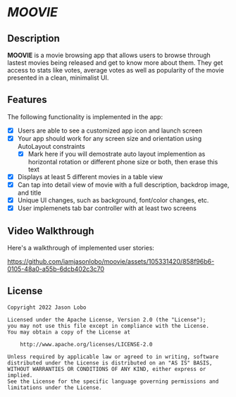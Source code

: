# *MOOVIE*
## Description
**MOOVIE** is a movie browsing app that allows users to browse through lastest movies being released and get to know more about them.
They get access to stats like votes, average votes as well as popularity of the movie presented in a clean, minimalist UI.

## Features
The following functionality is implemented in the app:
- [x] Users are able to see a customized app icon and launch screen
- [x] Your app should work for any screen size and orientation using AutoLayout constraints
  - [x] Mark here if you will demostrate auto layout implemention as horizontal rotation or different phone size or both, then erase this text
- [x] Displays at least 5 different movies in a table view
- [x] Can tap into detail view of movie with a full description, backdrop image, and title
- [x] Unique UI changes, such as background, font/color changes, etc.
- [x] User implemenets tab bar controller with at least two screens

## Video Walkthrough
Here's a walkthrough of implemented user stories:

https://github.com/iamjasonlobo/moovie/assets/105331420/858f96b6-0105-48a0-a55b-6dcb402c3c70

## License

    Copyright 2022 Jason Lobo

    Licensed under the Apache License, Version 2.0 (the "License");
    you may not use this file except in compliance with the License.
    You may obtain a copy of the License at

        http://www.apache.org/licenses/LICENSE-2.0

    Unless required by applicable law or agreed to in writing, software
    distributed under the License is distributed on an "AS IS" BASIS,
    WITHOUT WARRANTIES OR CONDITIONS OF ANY KIND, either express or implied.
    See the License for the specific language governing permissions and
    limitations under the License.
